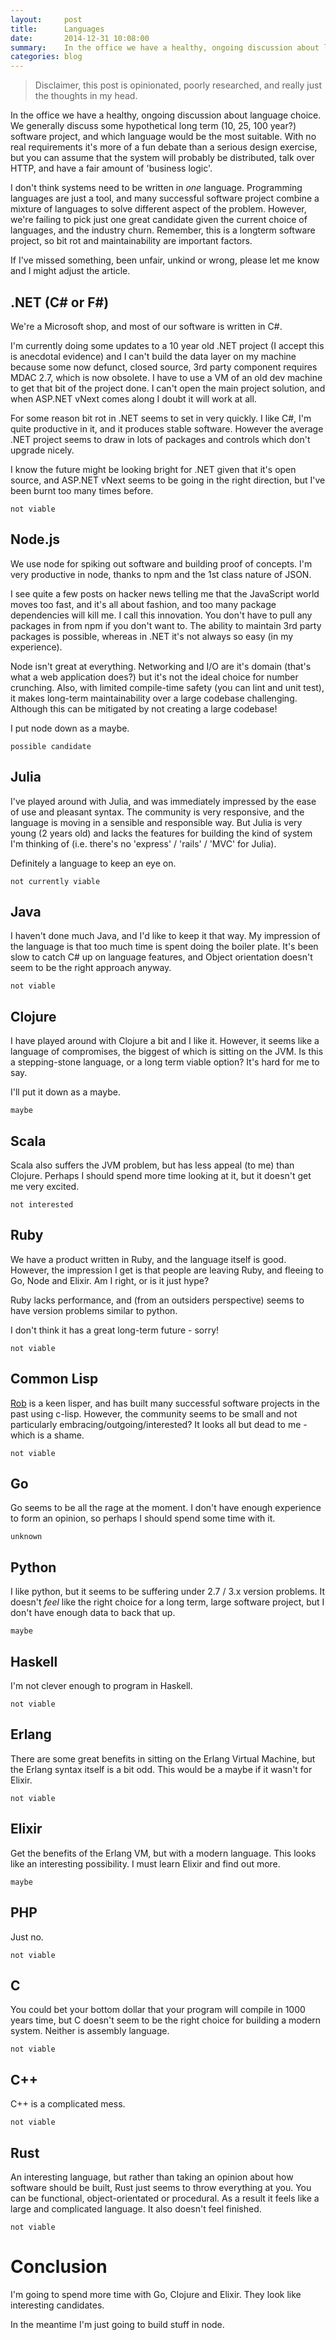 ```yaml
---
layout:     post
title:      Languages
date:       2014-12-31 10:08:00
summary:    In the office we have a healthy, ongoing discussion about language choice. We generally discuss some hypothetical long term (10, 25, 100 year?) software project, and what language would be the most suitable.
categories: blog
---
```


> Disclaimer, this post is opinionated, poorly researched, and really just the thoughts in my head.

In the office we have a healthy, ongoing discussion about language choice. We generally discuss some hypothetical long term (10, 25, 100 year?) software project, and which language would be the most suitable. With no real requirements it's more of a fun debate than a serious design exercise, but you can assume that the system will probably be distributed, talk over HTTP, and have a fair amount of 'business logic'.

I don't think systems need to be written in _one_ language. Programming languages are just a tool, and many successful software project combine a mixture of languages to solve different aspect of the problem. However, we're failing to pick just one great candidate given the current choice of languages, and the industry churn. Remember, this is a longterm software project, so bit rot and maintainability are important factors.

If I've missed something, been unfair, unkind or wrong, please let me know and I might adjust the article.

## .NET (C# or F#)

We're a Microsoft shop, and most of our software is written in C#.

I'm currently doing some updates to a 10 year old .NET project (I accept this is anecdotal evidence) and I can't build the data layer on my machine because some now defunct, closed source, 3rd party component requires MDAC 2.7, which is now obsolete. I have to use a VM of an old dev machine to get that bit of the project done. I can't open the main project solution, and when ASP.NET vNext comes along I doubt it will work at all.

For some reason bit rot in .NET seems to set in very quickly. I like C#, I'm quite productive in it, and it produces stable software. However the average .NET project seems to draw in lots of packages and controls which don't upgrade nicely. 

I know the future might be looking bright for .NET given that it's open source, and ASP.NET vNext seems to be going in the right direction, but I've been burnt too many times before.

`not viable`

## Node.js

We use node for spiking out software and building proof of concepts. I'm very productive in node, thanks to npm and the 1st class nature of JSON.

I see quite a few posts on hacker news telling me that the JavaScript world moves too fast, and it's all about fashion, and too many package dependencies will kill me. I call this innovation. You don't have to pull any packages in from npm if you don't want to. The ability to maintain 3rd party packages is possible, whereas in .NET it's not always so easy (in my experience).

Node isn't great at everything. Networking and I/O are it's domain (that's what a web application does?) but it's not the ideal choice for number crunching. Also, with limited compile-time safety (you can lint and unit test), it makes long-term maintainability over a large codebase challenging. Although this can be mitigated by not creating a large codebase!

I put node down as a maybe. 

`possible candidate`

## Julia

I've played around with Julia, and was immediately impressed by the ease of use and pleasant syntax. The community is very responsive, and the language is moving in a sensible and responsible way. But Julia is very young (2 years old) and lacks the features for building the kind of system I'm thinking of (i.e. there's no 'express' / 'rails' / 'MVC' for Julia).

Definitely a language to keep an eye on.

`not currently viable`

## Java

I haven't done much Java, and I'd like to keep it that way. My impression of the language is that too much time is spent doing the boiler plate. It's been slow to catch C# up on language features, and Object orientation doesn't seem to be the right approach anyway.

`not viable`

## Clojure

I have played around with Clojure a bit and I like it. However, it seems like a language of compromises, the biggest of which is sitting on the JVM. Is this a stepping-stone language, or a long term viable option? It's hard for me to say.

I'll put it down as a maybe.

`maybe`

## Scala

Scala also suffers the JVM problem, but has less appeal (to me) than Clojure. Perhaps I should spend more time looking at it, but it doesn't get me very excited.

`not interested`

## Ruby

We have a product written in Ruby, and the language itself is good. However, the impression I get is that people are leaving Ruby, and fleeing to Go, Node and Elixir. Am I right, or is it just hype? 

Ruby lacks performance, and (from an outsiders perspective) seems to have version problems similar to python. 

I don't think it has a great long-term future - sorry!

`not viable`

## Common Lisp

[Rob](http://www.robblackwell.org.uk/) is a keen lisper, and has built many successful software projects in the past using c-lisp. However, the community seems to be small and not particularly embracing/outgoing/interested? It looks all but dead to me - which is a shame.

`not viable`

## Go

Go seems to be all the rage at the moment. I don't have enough experience to form an opinion, so perhaps I should spend some time with it.

`unknown`

## Python

I like python, but it seems to be suffering under 2.7 / 3.x version problems. It doesn't _feel_ like the right choice for a long term, large software project, but I don't have enough data to back that up.

`maybe`

## Haskell

I'm not clever enough to program in Haskell. 

`not viable`

## Erlang

There are some great benefits in sitting on the Erlang Virtual Machine, but the Erlang syntax itself is a bit odd. This would be a maybe if it wasn't for Elixir.

`not viable`

## Elixir

Get the benefits of the Erlang VM, but with a modern language. This looks like an interesting possibility. I must learn Elixir and find out more.

`maybe`

## PHP

Just no.

`not viable`

## C

You could bet your bottom dollar that your program will compile in 1000 years time, but C doesn't seem to be the right choice for building a modern system. Neither is assembly language.

`not viable`

## C++

C++ is a complicated mess.

`not viable`

## Rust

An interesting language, but rather than taking an opinion about how software should be built, Rust just seems to throw everything at you. You can be functional, object-orientated or procedural. As a result it feels like a large and complicated language. It also doesn't feel finished.

`not viable`

# Conclusion

I'm going to spend more time with Go, Clojure and Elixir. They look like interesting candidates. 

In the meantime I'm just going to build stuff in node.